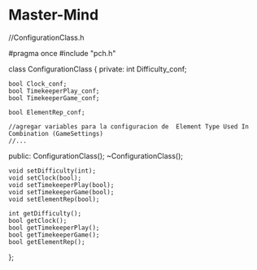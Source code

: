 # Master-Mind

//ConfigurationClass.h

#pragma once
#include "pch.h"

class ConfigurationClass
{
private:
	int Difficulty_conf;

	bool Clock_conf;
	bool TimekeeperPlay_conf;
	bool TimekeeperGame_conf;

	bool ElementRep_conf;

	//agregar variables para la configuracion de  Element Type Used In Combination (GameSettings)
	//...

public:
	ConfigurationClass();
	~ConfigurationClass();
	
	void setDifficulty(int);
	void setClock(bool);
	void setTimekeeperPlay(bool);
	void setTimekeeperGame(bool);
	void setElementRep(bool);

	int getDifficulty();
	bool getClock();
	bool getTimekeeperPlay();
	bool getTimekeeperGame();
	bool getElementRep();

};
